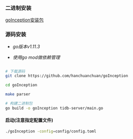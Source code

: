 

### 二进制安装


[goInception安装包](https://github.com/hanchuanchuan/goInception/releases)


### 源码安装

- *go版本v1.11.3*

- *使用go mod做依赖管理*

```sh

# 下载源码
git clone https://github.com/hanchuanchuan/goInception

cd goInception

make parser

# 构建二进制包
go build -o goInception tidb-server/main.go

```

#### 启动(注意指定配置文件)

```sh
./goInception -config=config/config.toml
```


